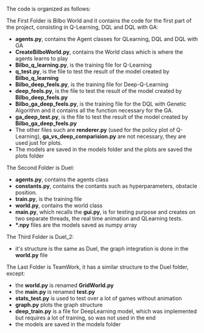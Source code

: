 The code is organized as follows:

The First Folder is Bilbo World and it contains the code for the first part of the project, 
consisting in Q-Learning, DQL and DQL with GA:
 - **agents.py**, contains the Agent classes for QLearning, DQL and DQL with GA
 - **CreateBilboWorld.py**, contains the World class which is where the agents learns to play
 - **Bilbo_q_learning.py**, is the training file for Q-Learning
 - **q_test.py**, is the file to test the result of the model created by **Bilbo_q_learning**
 - **Bilbo_deep_feels.py**, is the training file for Deep-Q-Learning
 - **deep_feels.py**, is the file to test the result of the model created by **Bilbo_deep_feels.py**
 - **Bilbo_ga_deep_feels.py**, is the training file for the DQL with Genetic Algorithm and it contains all the function necessary for the GA.
 - **ga_deep_test.py**, is the file to test the result of the model created by **Bilbo_ga_deep_feels.py**
 - The other files such are **renderer.py** (used for the policy plot of Q-Learning), **ga_vs_deep_comparision.py** are not necessary, they are used just for plots.
 - The models are saved in the models folder and the plots are saved the plots folder
 
 The Second Folder is Duel:
 - **agents.py**, contains the agents class
 - **constants.py**, contains the contants such as hyperparameters, obstacle position.
 - **train.py**, is the training file
 - **world.py**, contains the world class
 - **main.py**, which recalls the **gui.py**, is for testing purpose and creates on two separate threads, the real time animation and QLearning tests.
 - **\*.npy** files are the models saved as numpy array
 
 The Third Folder is Duel_2:
 - it's structure is the same as Duel, the graph integration is done in the **world.py** file
 
 The Last Folder is TeamWork, it has a similar structure to the Duel folder, except:
 - the **world.py** is renamed **GridWorld.py**
 - the **main.py** is renamed **test.py** 
 - **stats_test.py** is used to test over a lot of games without animation
 - **graph.py** plots the graph structure
 - **deep_train.py** is a file for DeepLearning model, which was implemented but requires a lot of training, so was not used in the end
 - the models are saved in the models folder
